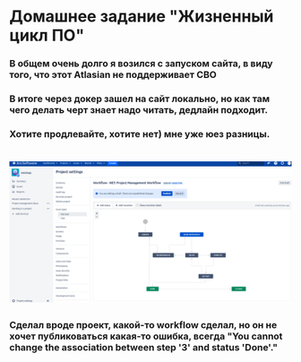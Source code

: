 # Домашнее задание "Жизненный цикл ПО"

### В общем очень долго я возился с запуском сайта, в виду того, что этот Atlasian не поддерживает СВО
### В итоге через докер зашел на сайт локально, но как там чего делать черт знает надо читать, дедлайн подходит.
### Хотите продлевайте, хотите нет) мне уже юез разницы.
# ![](https://github.com/Berezhok/jira/blob/main/img/work.png)
### Сделал вроде проект, какой-то workflow сделал, но он не хочет публиковаться какая-то ошибка, всегда "You cannot change the association between step '3' and status 'Done'."
### 